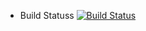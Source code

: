 
* Build Statuss
[![Build Status](http://06dc4854eb1c.ngrok.io/github-webhook/buildStatus/icon?job=instavote%2Fworker-build)](http://06dc4854eb1c.ngrok.io/github-webhook/job/instavote/job/worker-build/)
